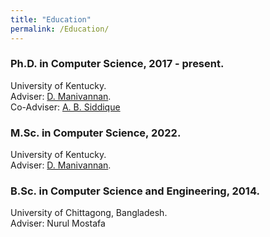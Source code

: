 ```yaml
---
title: "Education"
permalink: /Education/
---
```


<!-- {% include base_path %} -->

### Ph.D. in Computer Science, 2017 - present. <br>
University of Kentucky. <br>
Adviser: [D. Manivannan](http://www.cs.uky.edu/~manivann/).<br>
Co-Adviser: [A. B. Siddique](http://cs.uky.edu/~siddique/)

### M.Sc. in Computer Science, 2022. <br>
University of Kentucky. <br>
Adviser: [D. Manivannan](http://www.cs.uky.edu/~manivann/).

### B.Sc. in Computer Science and Engineering, 2014. <br>
University of Chittagong, Bangladesh.<br>
Adviser: Nurul Mostafa
